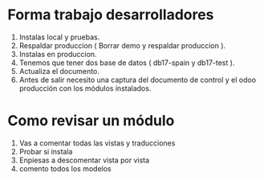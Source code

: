 # Forma trabajo desarrolladores
1. Instalas local y pruebas.
2. Respaldar produccion ( Borrar demo y respaldar produccion ).
3. Instalas en produccion.
4. Tenemos que tener dos base de datos ( db17-spain y db17-test ).
5. Actualiza el documento.
6. Antes de salir necesito una captura del documento de control y el odoo producción con los módulos instalados.

# Como revisar un módulo
1. Vas a comentar todas las vistas y traducciones
2. Probar si instala
3. Enpiesas a descomentar vista por vista
4. comento todos los modelos
